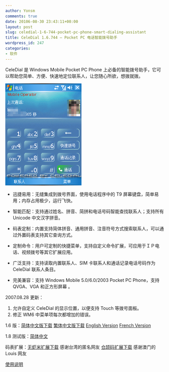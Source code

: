 ```yaml
---
author: Yonsm
comments: true
date: 20106-08-30 23:43:11+00:00
layout: post
slug: celedial-1-6-744-pocket-pc-phone-smart-dialing-assistant
title: CeleDial 1.6.744 – Pocket PC 电话智能拨号助手
wordpress_id: 247
categories:
- 软件
---
```


CeleDial 是 Windows Mobile Pocket PC Phone 上必备的智能拨号助手，它可以帮助您简单、方便、快速地定位联系人，让您随心所欲，想拨就拨。

![ ](/assets/CeleDial.gif)

*  迅捷易用：无缝集成到拨号界面，使用电话程序中的 T9 屏幕键盘，简单易用；内存占用极少，运行飞快。

*  智能匹配：支持通过姓名、拼音、简拼和电话号码智能查找联系人；支持所有 Unicode 中文汉字拼音。

*  码表定制：内置支持简体拼音、通用拼音、注音符号方式搜索联系人，可以通过外置码表支持其它查询方式。

*  定制命令：用户可定制的快捷菜单，支持自定义命令扩展，可应用于ＩＰ电话、视频拨号等其它扩展应用。

*  广泛支持：支持读取内置联系人、SIM 卡联系人和通话记录电话号码作为 CeleDial 联系人条目。

*  完美兼容：支持 Windows Mobile 5.0/6.0/2003 Pocket PC Phone，支持 QVGA、VGA 和正方形屏幕 。

2007.08.28 更新：
1. 允许自定义 CeleDial 的显示位置，以便支持 Touch 等拨号面板。
2. 修正 WM6 中菜单项每次都增加的错误。

1.6 版：[简体中文版下载](/assets/CeleDial.CHS.rar) [繁体中文版下载](/assets/CeleDial.CHT.rar) [English Version](/assets/CeleDial.ENU.rar) [French Version](/assets/CeleDial.French.rar)

1.8 测试版：[简体中文](/assets/CeleDial.CAB)

码表扩展：[无虾米扩展下载](/assets/CeleDialWXM.rar) 感谢台湾的匿名网友 [仓颉码扩展下载](/assets/CeleDialCJM.rar) 感谢澳门的 Louis 网友

[使用说明](/assets/CeleDial.htm)
